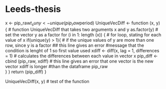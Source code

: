 # Leeds-thesis
x <- pip_raw$t_sun
y <- unique (pip_raw$period)
UniqueVecDiff <- function (x, y) { # function UniqueVecDiff that takes two arguments x and y
  as.factor(y) # set the vector y as a factor
  for (i in 1: length (x)) { # for loop, stating for each value of x
    if(unique(y) > 1){  # if the unique values of y are more than one row, since y is a factor ## this line gives an error    #message that the condition is lenght of 1 so first value used 
    xdiff <- diff(x, lag = 1, differences = 1) # calculates the differences between each value in vector x
    pip_diff <- cbind (pip_raw, xdiff)          # this line gives an error that one vector is the new vector xdiff is longer #than the dataframe pip_raw                  
  }
  }
  return (pip_diff) 
}

UniqueVecDiff(x, y) # test of the function

